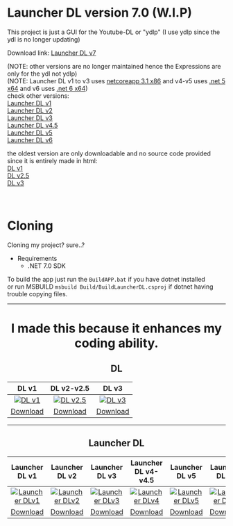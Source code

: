 # Launcher DL version 7.0 (W.I.P)
This project is just a GUI for the Youtube-DL or "ydlp" (I use ydlp since the ydl is no longer updating)

Download link: [Launcher DL v7](https://github.com/IchimakiKasura/Launcher-DL-3/releases)

(NOTE: other versions are no longer maintained hence the Expressions are only for the ydl not ydlp)<br>
(NOTE: Launcher DL v1 to v3 uses <a href="https://dotnet.microsoft.com/en-us/download/dotnet/3.1/runtime?cid=getdotnetcore">netcoreapp 3.1 x86</a> and v4-v5 uses <a href="https://dotnet.microsoft.com/en-us/download/dotnet/5.0/runtime?cid=getdotnetcore">.net 5 x64</a> and v6 uses <a href="https://dotnet.microsoft.com/en-us/download/dotnet/6.0/runtime?cid=getdotnetcore">.net 6 x64</a>)<br>
check other versions:<br>
[Launcher DL v1](https://github.com/IchimakiKasura/Launcher-DL-3#launcher-dl)<br>
[Launcher DL v2](https://github.com/IchimakiKasura/Launcher-DL-3#launcher-dl)<br>
[Launcher DL v3](https://github.com/IchimakiKasura/Launcher-DL-3#launcher-dl)<br>
[Launcher DL v4.5](https://github.com/IchimakiKasura/Launcher-DL-3#launcher-dl)<br>
[Launcher DL v5](https://github.com/IchimakiKasura/Launcher-DL-3#launcher-dl "NOTE: ver5 might be unstable or not work at all")<br>
[Launcher DL v6](https://github.com/IchimakiKasura/Launcher-DL-3#launcher-dl)<br>


the oldest version are only downloadable and no source code provided since
it is entirely made in html:<br>
[DL v1](https://github.com/IchimakiKasura/Launcher-DL-3#dl)<br>
[DL v2.5](https://github.com/IchimakiKasura/Launcher-DL-3#dl)<br>
[DL v3](https://github.com/IchimakiKasura/Launcher-DL-3#dl)<br>
<br>
<br>

# Cloning
Cloning my project? sure..?
- Requirements
  - .NET 7.0 SDK

To build the app just run the `BuildAPP.bat` if you have dotnet installed<br>
or run MSBUILD `msbuild Build/BuildLauncherDL.csproj` if dotnet having trouble copying files.

---

<center>
<h1>I made this because it enhances my coding ability.</h1>

## DL
| DL v1 | DL v2-v2.5 | DL v3 |
|:-----:|:-----:|:-----:|
|<a href="https://user-images.githubusercontent.com/80595346/162974140-a9a73ae7-e29a-4d93-9121-1b3857803adf.png"><img title="Click the picture" src="https://user-images.githubusercontent.com/80595346/162974140-a9a73ae7-e29a-4d93-9121-1b3857803adf.png" alt="DL v1"></a>|<a href="https://user-images.githubusercontent.com/80595346/162974433-658a0da0-26db-4fc3-a144-bf998f7ed4fd.png"><img title="Click the picture" src="https://user-images.githubusercontent.com/80595346/162974433-658a0da0-26db-4fc3-a144-bf998f7ed4fd.png" alt="DL v2.5"></a>|<a href="https://user-images.githubusercontent.com/80595346/162974599-76677e4d-bd02-4c69-931f-15121db63655.png"><img title="Click the picture" src="https://user-images.githubusercontent.com/80595346/162974599-76677e4d-bd02-4c69-931f-15121db63655.png" alt="DL v3"></a>|
|<a href="https://www.mediafire.com/file/jnxbbi02zr86ey7/DL_buildver1.rar/file" title="Download DL v1">Download</a>|<a href="https://www.mediafire.com/file/ai894ge50rfna1q/DL_buildver2.5.rar/file" title="Download DL v2">Download</a>|<a href="https://www.mediafire.com/file/txwtzp3j17ae2hc/DL_buildver3.0.rar/file" title="Download DL v3">Download</a>|
---
## Launcher DL
| Launcher DL v1 | Launcher DL v2 | Launcher DL v3 | Launcher DL v4-v4.5 | Launcher DL v5 | Launcher DL v6 | Launcher DL v7 |
|:-----:|:-----:|:-----:|:-----:|:-----:|:-----:|:-----:|
|<a href="https://user-images.githubusercontent.com/80595346/162969989-8d1b767c-5fa1-48a2-a7e3-b6c322c788e2.png"><img title="Click the picture" src="https://user-images.githubusercontent.com/80595346/162969989-8d1b767c-5fa1-48a2-a7e3-b6c322c788e2.png" alt="Launcher DLv1"/></a>|<a href="https://user-images.githubusercontent.com/80595346/162970413-47e065a6-3a28-4170-bfb9-c02f92664c5e.png"><img title="Click the picture" src="https://user-images.githubusercontent.com/80595346/162970413-47e065a6-3a28-4170-bfb9-c02f92664c5e.png" alt="Launcher DLv2"/></a>|<a href="https://user-images.githubusercontent.com/80595346/162971484-b4586589-38ae-4fe3-ba20-5898a73bbdd2.png"><img title="Click the picture" src="https://user-images.githubusercontent.com/80595346/162971484-b4586589-38ae-4fe3-ba20-5898a73bbdd2.png" alt="Launcher DLv3"/></a>|<a href="https://user-images.githubusercontent.com/80595346/162971097-9920d7a8-fac5-49fe-a11f-a9d4f3a61c2e.png"><img title="Click the picture" src="https://user-images.githubusercontent.com/80595346/162971097-9920d7a8-fac5-49fe-a11f-a9d4f3a61c2e.png" alt="Launcher DLv4"/></a>|<a href="https://user-images.githubusercontent.com/80595346/153750314-d0404fea-f662-461d-a323-e03eeb7fc371.png"><img title="Click the picture" src="https://user-images.githubusercontent.com/80595346/153750314-d0404fea-f662-461d-a323-e03eeb7fc371.png" alt="Launcher DLv5"/></a>|<a href="https://user-images.githubusercontent.com/80595346/162972210-ce3be583-27c2-4bae-96eb-9f9f9a8fe925.png"><img title="Click the picture" src="https://user-images.githubusercontent.com/80595346/162972210-ce3be583-27c2-4bae-96eb-9f9f9a8fe925.png" alt="Launcher DLv6"/></a>|<a href="https://user-images.githubusercontent.com/80595346/220659668-9d82b871-8f1e-40c8-bd0c-b91cccfb6964.png"><img title="Click the picture" src="https://user-images.githubusercontent.com/80595346/220659668-9d82b871-8f1e-40c8-bd0c-b91cccfb6964.png" alt="Launcher DLv7"/></a>|
|<a href="https://www.mediafire.com/file/zwyov0ioe06fi6c/Launcher_DL_%2528build.ver1.0%2529.rar/file" title="Download Launcher DL v1">Download</a>|<a href="https://www.mediafire.com/file/kx8nke5vtp7790c/Launcher_DL_%2528build.ver2.0%2529.rar/file" title="Download Launcher DL v2">Download</a>|<a href="https://www.mediafire.com/file/j18mtqle1iu9xod/Launcher_DL_%2528build.ver3.0%2529.rar/file" title="Download Launcher DL v3">Download</a>|<a href="https://www.mediafire.com/file/i61ltyqaimihobu/Launcher_DL_%2528build.ver4.5%2529.rar/file" title="Download Launcher DL v4.5">Download</a>|<a href="https://www.mediafire.com/file/8v38vhm31uq7szk/Launcher_DL_%2528build.ver5.0%2529.rar/file" title="Download Launcher DL v5">Download</a>|<a href="https://github.com/IchimakiKasura/Launcher-DL-3/releases/tag/v6.5" title="Download Launcher DL v6">Download</a>|<a href="https://github.com/IchimakiKasura/Launcher-DL-3/releases" title="Download Launcher DL v7">Download</a>|